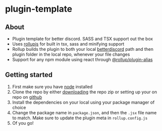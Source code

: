 # plugin-template

## About

-   Plugin template for better discord. SASS and TSX support out the box
-   Uses [rollupjs](https://rollupjs.org/guide/en/) for built in tsx, sass and minifying support
-   Rollup builds the plugin to both your local [betterdiscord](https://betterdiscord.app) path and then plugin folder in the local repo, whenever your file changes
-   Support for any npm module using react through [@rollup/plugin-alias](https://www.npmjs.com/package/@rollup/plugin-alias)

## Getting started

1. First make sure you have [node](https://nodejs.org/en/) installed
2. Clone the repo by either [downloading](https://github.com/chazzox/plugin-template/archive/refs/heads/main.zip) the repo zip or setting up your on repo on [github](https://github.com/)
3. Install the dependencies on your local using your package manager of choice
4. Change the package name in `package.json`, and then the `.jsx` file name to match. Make sure to update the plugin meta in `rollup.config.js`
5. Of you go!
